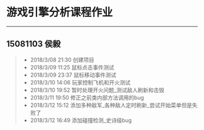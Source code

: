 # 游戏引擎分析课程作业
------
## 15081103 侯毅
>* 2018/3/08 21:30 创建项目
>* 2018/3/09 11:25 鼠标点击事件测试
>* 2018/3/09 23:37 鼠标移动事件测试
>* 2018/3/10 14:06 玩家控制飞机和开火测试
>* 2018/3/10 19:52 暂时处理开火问题_测试敌人刷新和击毁
>* 2018/3/11 19:50 修正之前类内部方法调用的bug
>* 2018/3/12 15:12 添加多种敌军_各种敌人定时刷新_尝试开始菜单但是失败了
>* 2018/3/12 16:49 添加碰撞检测_史诗级bug
